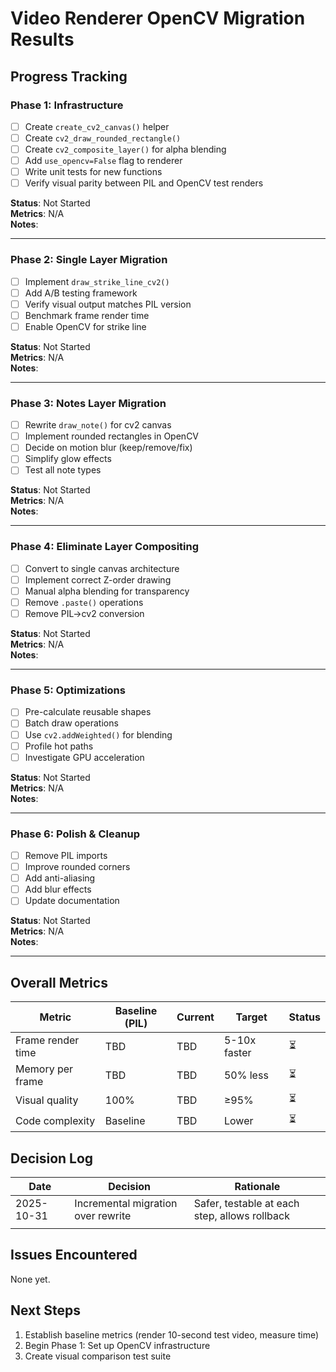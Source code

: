 # Video Renderer OpenCV Migration Results

## Progress Tracking

### Phase 1: Infrastructure
- [ ] Create `create_cv2_canvas()` helper
- [ ] Create `cv2_draw_rounded_rectangle()` 
- [ ] Create `cv2_composite_layer()` for alpha blending
- [ ] Add `use_opencv=False` flag to renderer
- [ ] Write unit tests for new functions
- [ ] Verify visual parity between PIL and OpenCV test renders

**Status**: Not Started  
**Metrics**: N/A  
**Notes**: 

---

### Phase 2: Single Layer Migration
- [ ] Implement `draw_strike_line_cv2()`
- [ ] Add A/B testing framework
- [ ] Verify visual output matches PIL version
- [ ] Benchmark frame render time
- [ ] Enable OpenCV for strike line

**Status**: Not Started  
**Metrics**: N/A  
**Notes**:

---

### Phase 3: Notes Layer Migration
- [ ] Rewrite `draw_note()` for cv2 canvas
- [ ] Implement rounded rectangles in OpenCV
- [ ] Decide on motion blur (keep/remove/fix)
- [ ] Simplify glow effects
- [ ] Test all note types

**Status**: Not Started  
**Metrics**: N/A  
**Notes**:

---

### Phase 4: Eliminate Layer Compositing
- [ ] Convert to single canvas architecture
- [ ] Implement correct Z-order drawing
- [ ] Manual alpha blending for transparency
- [ ] Remove `.paste()` operations
- [ ] Remove PIL→cv2 conversion

**Status**: Not Started  
**Metrics**: N/A  
**Notes**:

---

### Phase 5: Optimizations
- [ ] Pre-calculate reusable shapes
- [ ] Batch draw operations
- [ ] Use `cv2.addWeighted()` for blending
- [ ] Profile hot paths
- [ ] Investigate GPU acceleration

**Status**: Not Started  
**Metrics**: N/A  
**Notes**:

---

### Phase 6: Polish & Cleanup
- [ ] Remove PIL imports
- [ ] Improve rounded corners
- [ ] Add anti-aliasing
- [ ] Add blur effects
- [ ] Update documentation

**Status**: Not Started  
**Metrics**: N/A  
**Notes**:

---

## Overall Metrics

| Metric | Baseline (PIL) | Current | Target | Status |
|--------|---------------|---------|--------|--------|
| Frame render time | TBD | TBD | 5-10x faster | ⏳ |
| Memory per frame | TBD | TBD | 50% less | ⏳ |
| Visual quality | 100% | TBD | ≥95% | ⏳ |
| Code complexity | Baseline | TBD | Lower | ⏳ |

## Decision Log

| Date | Decision | Rationale |
|------|----------|-----------|
| 2025-10-31 | Incremental migration over rewrite | Safer, testable at each step, allows rollback |
| | | |

## Issues Encountered

None yet.

## Next Steps

1. Establish baseline metrics (render 10-second test video, measure time)
2. Begin Phase 1: Set up OpenCV infrastructure
3. Create visual comparison test suite
